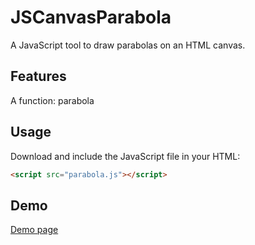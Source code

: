 # JSCanvasParabola
A JavaScript tool to draw parabolas on an HTML canvas.

## Features
A function: parabola

## Usage
Download and include the JavaScript file in your HTML:
```html
<script src="parabola.js"></script>
```

## Demo

[Demo page](https://tanakai0.github.io/JSCanvasParabola/demo.html)
